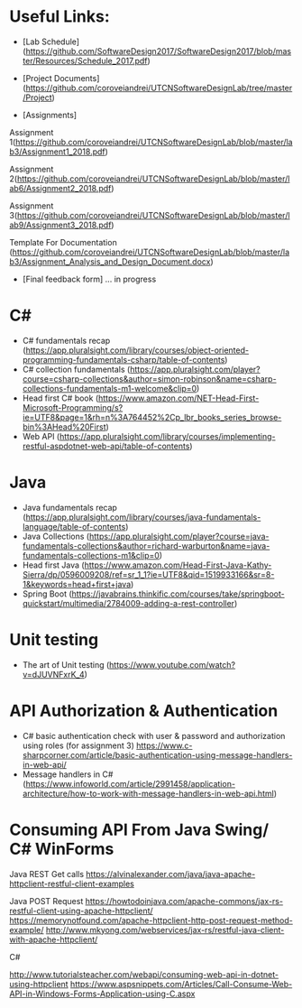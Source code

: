 
# Useful Links:

- [Lab Schedule]
(https://github.com/SoftwareDesign2017/SoftwareDesign2017/blob/master/Resources/Schedule_2017.pdf)

- [Project Documents]
(https://github.com/coroveiandrei/UTCNSoftwareDesignLab/tree/master/Project)

- [Assignments]

Assignment 1(https://github.com/coroveiandrei/UTCNSoftwareDesignLab/blob/master/lab3/Assignment1_2018.pdf)

Assignment 2(https://github.com/coroveiandrei/UTCNSoftwareDesignLab/blob/master/lab6/Assignment2_2018.pdf)

Assignment 3(https://github.com/coroveiandrei/UTCNSoftwareDesignLab/blob/master/lab9/Assignment3_2018.pdf)

Template For Documentation (https://github.com/coroveiandrei/UTCNSoftwareDesignLab/blob/master/lab3/Assignment_Analysis_and_Design_Document.docx)

- [Final feedback form]
... in progress

# C# 
-  C# fundamentals recap
(https://app.pluralsight.com/library/courses/object-oriented-programming-fundamentals-csharp/table-of-contents)
-  C# collection fundamentals
(https://app.pluralsight.com/player?course=csharp-collections&author=simon-robinson&name=csharp-collections-fundamentals-m1-welcome&clip=0)
- Head first C# book
(https://www.amazon.com/NET-Head-First-Microsoft-Programming/s?ie=UTF8&page=1&rh=n%3A764452%2Cp_lbr_books_series_browse-bin%3AHead%20First)
- Web API
(https://app.pluralsight.com/library/courses/implementing-restful-aspdotnet-web-api/table-of-contents)


# Java
- Java fundamentals recap
(https://app.pluralsight.com/library/courses/java-fundamentals-language/table-of-contents)
- Java Collections
(https://app.pluralsight.com/player?course=java-fundamentals-collections&author=richard-warburton&name=java-fundamentals-collections-m1&clip=0)
- Head first Java
(https://www.amazon.com/Head-First-Java-Kathy-Sierra/dp/0596009208/ref=sr_1_1?ie=UTF8&qid=1519933166&sr=8-1&keywords=head+first+java)
- Spring Boot
(https://javabrains.thinkific.com/courses/take/springboot-quickstart/multimedia/2784009-adding-a-rest-controller)

# Unit testing
- The art of Unit testing
(https://www.youtube.com/watch?v=dJUVNFxrK_4)

# API Authorization & Authentication
- C# basic authentication check with user & password  and authorization using roles (for assignment 3)
https://www.c-sharpcorner.com/article/basic-authentication-using-message-handlers-in-web-api/
- Message handlers in C#
 (https://www.infoworld.com/article/2991458/application-architecture/how-to-work-with-message-handlers-in-web-api.html)

# Consuming API From Java Swing/ C# WinForms

Java REST Get calls
https://alvinalexander.com/java/java-apache-httpclient-restful-client-examples

Java POST Request
https://howtodoinjava.com/apache-commons/jax-rs-restful-client-using-apache-httpclient/
https://memorynotfound.com/apache-httpclient-http-post-request-method-example/
http://www.mkyong.com/webservices/jax-rs/restful-java-client-with-apache-httpclient/

C# 

http://www.tutorialsteacher.com/webapi/consuming-web-api-in-dotnet-using-httpclient
https://www.aspsnippets.com/Articles/Call-Consume-Web-API-in-Windows-Forms-Application-using-C.aspx


